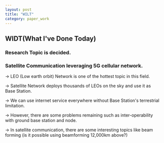 ```yaml
---
layout: post
title: "WILT"
category: paper_work
---
```


## WIDT(What I've Done Today)

### Research Topic is decided.

### Satellite Communication leveraging 5G cellular network.

 -> LEO (Low earth orbit) Network is one of the hottest topic in this field.
 
 -> Satellite Network deploys thousands of LEOs on the sky and use it as Base Station.
 
 -> We can use internet service everywhere without Base Station's terrestrial limitation.
 
 -> However, there are some problems remaining such as inter-operability with ground base station and node.
 
 -> In satellite communication, there are some interesting topics like beam forming (is it possible using beamforming 12,000km above?)
